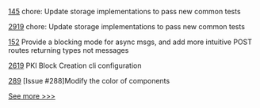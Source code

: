 
[145](https://github.com/hyperledger/aries-framework-go-ext/pull/145) chore: Update storage implementations to pass new common tests

[2919](https://github.com/hyperledger/aries-framework-go/pull/2919) chore: Update storage implementations to pass new common tests

[152](https://github.com/hyperledger-labs/firefly/pull/152) Provide a blocking mode for async msgs, and add more intuitive POST routes returning types not messages

[2619](https://github.com/hyperledger/besu/pull/2619) PKI Block Creation cli configuration

[289](https://github.com/hyperledger/cello/pull/289) [Issue #288]Modify the color of components


[See more >>>](https://start-here.hyperledger.org/pull-requests)
